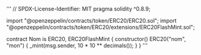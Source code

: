 '''
// SPDX-License-Identifier: MIT
pragma solidity ^0.8.9;

import "@openzeppelin/contracts/token/ERC20/ERC20.sol";
import "@openzeppelin/contracts/token/ERC20/extensions/ERC20FlashMint.sol";

contract Nom is ERC20, ERC20FlashMint {
    constructor() ERC20("nom", "mon") {
        _mint(msg.sender, 10 * 10 ** decimals());
    }
}
'''

